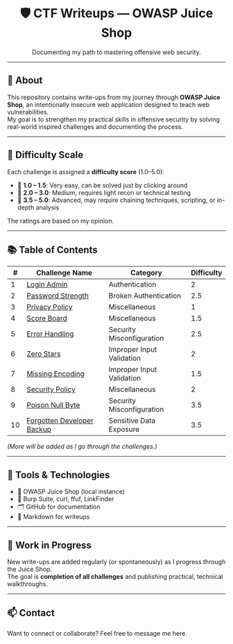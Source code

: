 <h1 align="center">🛡️ CTF Writeups — OWASP Juice Shop</h1>
<p align="center">Documenting my path to mastering offensive web security.</p>

---

## 🍹 About

This repository contains write-ups from my journey through **OWASP Juice Shop**, an intentionally insecure web application designed to teach web vulnerabilities.  
My goal is to strengthen my practical skills in offensive security by solving real-world inspired challenges and documenting the process.

---

## 🧮 Difficulty Scale

Each challenge is assigned a **difficulty score** (1.0–5.0):

- 🔹 **1.0 – 1.5**: Very easy, can be solved just by clicking around  
- 🔸 **2.0 – 3.0**: Medium, requires light recon or technical testing  
- 🔺 **3.5 – 5.0**: Advanced, may require chaining techniques, scripting, or in-depth analysis

The ratings are based on my opinion.

---

## 📚 Table of Contents

| #  | Challenge Name      | Category                 | Difficulty |
|----|---------------------|--------------------------|------------|
| 1  | [Login Admin](All-Challenges/Login_Admin.md)                                 | Authentication             | 2          |
| 2  | [Password Strength](All-Challenges/Password_Strength.md)                     | Broken Authentication      | 2.5        |
| 3  | [Privacy Policy](All-Challenges/Privacy_Policy.md)                           | Miscellaneous              | 1          |
| 4  | [Score Board](All-Challenges/Score_Board.md)                                 | Miscellaneous              | 1.5        |
| 5  | [Error Handling](All-Challenges/Error_Handling.md)                           | Security Misconfiguration  | 2.5        |
| 6  | [Zero Stars](All-Challenges/Zero_Stars.md)                                   | Improper Input Validation  | 2          |
| 7  | [Missing Encoding](All-Challenges/Missing_Encoding.md)                       | Improper Input Validation  | 1.5        |
| 8  | [Security Policy](All-Challenges/Security_Policy.md)                         | Miscellaneous              | 2          |
| 9  | [Poison Null Byte](All-Challenges/Poison_Null_Byte.md)                       | Security Misconfiguration  | 3.5        |
| 10 | [Forgotten Developer Backup](All-Challenges/Forgotten_Developer_Backup.md)   | Sensitive Data Exposure    | 3.5        |

_(More will be added as I go through the challenges.)_

---

## 🧠 Tools & Technologies

- 🧪 OWASP Juice Shop (local instance)  
- 🧰 Burp Suite, curl, ffuf, LinkFinder  
- 🗂️ GitHub for documentation  
- 📝 Markdown for writeups  

---

## 🚧 Work in Progress

New write-ups are added regularly (or spontaneously) as I progress through the Juice Shop.  
The goal is **completion of all challenges** and publishing practical, technical walkthroughs.

---

## 📫 Contact

Want to connect or collaborate? Feel free to message me here.
